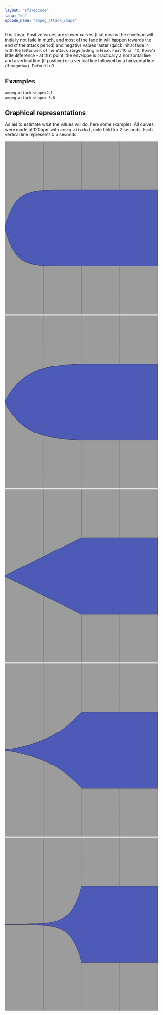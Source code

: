 ```yaml
---
layout: "sfz/opcode"
lang: "en"
opcode_name: "ampeg_attack_shape"
---
```

0 is linear. Positive values are slower curves (that means the envelope will
initially not fade in much, and most of the fade in will happen towards the end
of the attack period) and negative values faster (quick initial fade in with the
latter part of the attack stage fading in less). Past 10 or -10, there's little
difference - at that point, the envelope is practically a horizontal line and a
vertical line (if positive) or a vertical line followed by a horizontal line
(if negative). Default is 0.

## Examples

```
ampeg_attack_shape=2.1
ampeg_attack_shape=-3.8
```

## Graphical representations
As aid to estimate what the values will do, here some examples.
All curves were made at 120bpm with `ampeg_attack=1`, note held for 2 seconds. Each vertical line represents 0.5 seconds.

![ampeg_attack_shape=-8](/assets/img/ampeg_attack_shape/sine_neg8.jpg)
![ampeg_attack_shape=-3.8](/assets/img/ampeg_attack_shape/sine_neg3p8.jpg)
![ampeg_attack_shape=0](/assets/img/ampeg_attack_shape/sine_0.jpg)
![ampeg_attack_shape=2.1](/assets/img/ampeg_attack_shape/sine_pos2p1.jpg)
![ampeg_attack_shape=8](/assets/img/ampeg_attack_shape/sine_pos8.jpg)